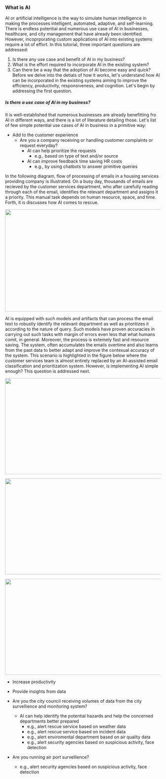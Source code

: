 ### What is AI
AI or artificial intelligence is the way to simulate human intelligence in making the processes intelligent, automated, adaptive, and self-learning. There is endless potential and numerous use case of AI in businesses, healthcare, and city management that have already been identified. However, incoprporating custom applications of AI into existing systems require a lot of effort. In this tutorial, three important questions are addressed:
1. Is there any use case and benefit of AI in my business?
2. What is the effort required to incorporate AI in the existing system?
3. Can there be a way that the adoption of AI become easy and quick?
Before we delve into the detials of how it works, let's understand how AI can be incorporated in the existing systems aiming to improve the efficiency, productivity, responsiveness, and cognition.
Let's begin by addressing the first question.
##### Is there a use case of AI in my business?
It is well-established that numerous businesses are already benefitting fro AI in different ways, and there is a lot of literature detailing those. Let's list of few simple potential use cases of AI in business in a primitive way:
- Add to the customer experience
  - Are you a company receiving or handling customer complaints or request everyday?
    - AI can help prioritize the requests
      - e.g., based on type of text and/or source
    - AI can improve feedback time saving HR costs
      - e.g., by using chatbots to answer primitive queries

In the following diagram, flow of processing of emails in a housing services providing company is illustrated. On a busy day, thousands of emails are recieved by the customer services department, who after carefully reading through each of the email, identifies the relevant department and assigns it a priority. This manual task depends on human resource, space, and time. Forth, it is discusses how AI comes to rescue.
<p align="center">
<img src="https://user-images.githubusercontent.com/7511849/202747705-50027cfc-97c6-48a8-b4e2-ad3e49567ac6.png" width="600" height="330" />
</p>
AI is equipped with such models and artifacts that can process the email text to robustly identify the relevant department as well as prioritizes it according to the nature of query. Such models have proven accuracies in carrying out such tasks with margin of errors even less that what humans comit, in general. Moreover, the process is extemely fast and resource saving. The system, often accumulates the emails overtime and also learns from the past data to better adapt and improve the contexual accuracy of the system. This scenario is highlighted in the figure below where the customer services team is almost entirely replaced by an AI-assisted email classification and prioritization system. However, is implementing AI simple enough? This question is addressed next.
<p align="center">
<img src="https://user-images.githubusercontent.com/7511849/202747792-030fa414-c624-4288-97f7-b4ae536909d3.png" width="600" height="310" />
</p>
<p align="center">
<img src="https://academy.geomant.com/hs-fs/hubfs/Building%20a%20Machine%20Learning-based%20Email%20Classification%20Model.png?width=1363&name=Building%20a%20Machine%20Learning-based%20Email%20Classification%20Model.png" width="600" height="310" />
</p>
<p align="center">
<img src="https://user-images.githubusercontent.com/7511849/202778179-23edee59-ad16-40c2-99fb-25fee9063eb9.png" width="600" height="310" />
</p>

- Increase productivity
- Provide insights from data




- Are you the city council receiving volumes of data from the city survellience and monitoring system?
  - AI can help identify the potential hazards and help the concerned departments better prepared
    - e.g., alert rescue service based on weather data
    - e.g., alert rescue service based on incident data
    - e.g., alert enviromental department based on air quality data
    - e.g., alert security agencies based on suspicious activity, face detection
- Are you running air port survellience?
  - e.g., alert security agencies based on suspicious activity, face detection
